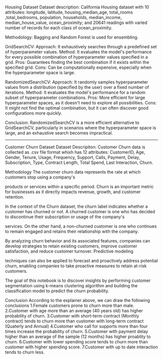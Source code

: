 Housing Dataset
Dataset description:
California Housing dataset with 10 attributes: longitude, latitude, housing_median_age, total_rooms ,total_bedrooms, population, households, median_income, median_house_value, ocean_proximity; and 20641 readings with varied number of records for each class of ocean_proximity.

Methodology:
Bagging and Random Forest is used for ensembling.

GridSearchCV:
Approach: It exhaustively searches through a predefined set of hyperparameter values. Method: It evaluates the model's performance for every possible combination of hyperparameter values specified in a grid. Pros: Guarantees finding the best combination if it exists within the specified grid. Cons: Can be computationally expensive, especially when the hyperparameter space is large.

RandomizedSearchCV:
Approach: It randomly samples hyperparameter values from a distribution (specified by the user) over a fixed number of iterations. Method: It evaluates the model's performance for a random subset of hyperparameter combinations. Pros: More efficient for large hyperparameter spaces, as it doesn't need to explore all possibilities. Cons: It might not find the optimal combination, but it can often discover good configurations more quickly.

Conclusion:
RandomizedSearchCV is a more efficient alternative to GridSearchCV, particularly in scenarios where the hyperparameter space is large, and an exhaustive search becomes impractical.

--------------------------------------------------------------
Customer Churn Dataset
Dataset Descripiton:
Customer Churn data is collected as .csv file format whixh has 12 attributes: CustomerID, Age, Gender, Tenure, Usage, Frequency, Support, Calls, Payment, Delay, Subscription, Type, Contract Length, Total Spend, Last Interaction, Churn.

Methodology
The customer churn data represents the rate at which customers stop using a company's

products or services within a specific period. Churn is an important metric for businesses as it directly impacts revenue, growth, and customer retention.

In the context of the Churn dataset, the churn label indicates whether a customer has churned or not. A churned customer is one who has decided to discontinue their subscription or usage of the company's

services. On the other hand, a non-churned customer is one who continues to remain engaged and retains their relationship with the company.

By analyzing churn behavior and its associated features, companies can develop strategies to retain existing customers, improve customer satisfaction, and reduce customer turnover. Predictive modeling

techniques can also be applied to forecast and proactively address potential churn, enabling companies to take proactive measures to retain at-risk customers.

The goal of this notebook is to discover insights by performing customer segmentation using k-means clustering algorithm and building the classification model to predict the churn probability.

Conclusion
According to the explainer above, we can draw the following conclusions
1.Female customers prone to churn more than male. 2.Customer with age more than an average (40 years old) has higher probability of churn. 3.Customer with short-term contract (Monthly contract) tends to churn more than customer with long-term contract (Quaterly and Annual) 4.Customer who call for supports more than four times increase the probability of churn. 5.Customer with payment delay higher than an average of the sample (12 months) has higher proablity to churn. 6.Customer with lower spending score tends to churn more than customer with higher spending score. 7.Customer with up to date interaction tends to churn less.​
